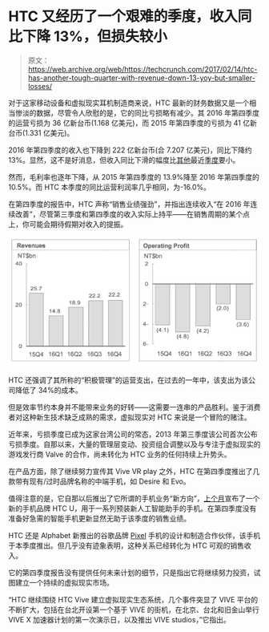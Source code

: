 # HTC 又经历了一个艰难的季度，收入同比下降 13%，但损失较小

> 原文：<https://web.archive.org/web/https://techcrunch.com/2017/02/14/htc-has-another-tough-quarter-with-revenue-down-13-yoy-but-smaller-losses/>

对于这家移动设备和虚拟现实耳机制造商来说，HTC 最新的财务数据又是一个相当惨淡的数据，尽管令人欣慰的是，它的同比亏损略有减少。其 2016 年第四季度的运营亏损为 36 亿新台币(1.168 亿美元)，而 2015 年第四季度的亏损为 41 亿新台币(1.331 亿美元)。

2016 年第四季度的收入也下降到 222 亿新台币(合 7.207 亿美元)，同比下降约 13%。显然，这不是好消息，但收入同比下滑的幅度比[其他](https://web.archive.org/web/20230227150226/https://techcrunch.com/2016/05/09/htcs-revenue-plunges-64-as-the-struggling-firm-reports-another-quarter-in-the-red/)最近[季度](https://web.archive.org/web/20230227150226/https://techcrunch.com/2016/08/02/yet-another-red-quarter-for-htc-as-revenue-drops-44-year-on-year/)要小。

然而，毛利率也逐年下降，从 2015 年第四季度的 13.9%降至 2016 年第四季度的 10.5%。而 HTC 本季度的同比运营利润率几乎相同，为-16.0%。

在第四季度的报告中，HTC 声称“销售业绩强劲”，并指出连续收入“在 2016 年连续改善”，尽管第三季度和第四季度的收入实际上持平——在销售周期的某个点上，你可能会期待假期对收入的提振。

[![HTC Q416](img/b258762afb9e7c355fce246e792d215c.png)](https://web.archive.org/web/20230227150226/https://techcrunch.com/2017/02/14/htc-has-another-tough-quarter-with-revenue-down-13-yoy-but-smaller-losses/screen-shot-2017-02-14-at-1-25-16-pm/)

HTC 还强调了其所称的“积极管理”的运营支出，在过去的一年中，该支出为该公司降低了 34%的成本。

但是效率节约本身并不能带来业务的好转——这需要一连串的产品胜利。鉴于消费者对这种新生技术缺乏成熟的需求，虚拟现实对 HTC 来说是一个冒险的赌注。

近年来，亏损季度已成为这家台湾公司的常态，2013 年第三季度该公司首次公布亏损季度。自那以来，大量的管理层变动、投资组合调整以及与专注于虚拟现实的游戏发行商 Valve 的合作，尚未转化为 HTC 业务的任何持续上升势头。

在产品方面，除了继续努力宣传其 Vive VR play 之外，HTC 在第四季度推出了几款带有现有/过时品牌名称的中端手机，如 Desire 和 Evo。

值得注意的是，它自那以后推出了它所谓的手机业务“新方向”，[上个月](https://web.archive.org/web/20230227150226/https://techcrunch.com/2017/01/12/htc-outs-an-always-listening-dual-screen-smartphone-with-its-own-ai-assistant/)宣布了一个新的手机品牌 HTC U，用于一系列预装新人工智能助手的手机。在第四季度没有准备好急需的智能手机更新显然无助于该季度的销售业绩。

HTC 还是 Alphabet 新推出的谷歌品牌 [Pixel](https://web.archive.org/web/20230227150226/https://techcrunch.com/2016/10/18/google-pixel-xl-review/) 手机的设计和制造合作伙伴，该手机于本季度推出。但几乎没有迹象表明，这种关系已经转化为 HTC 可观的销售收入。

它的第四季度报告没有提供任何未来计划的细节，只是指出它将继续努力投资，试图建立一个持续的虚拟现实市场。

“HTC 继续围绕 HTC Vive 建立虚拟现实生态系统，几个事件突显了 VIVE 平台的不断扩大，包括在台北开设第一个基于 VIVE 的街机，在北京、台北和旧金山举行 VIVE X 加速器计划的第一次演示日，以及推出 VIVE studios，”它指出。